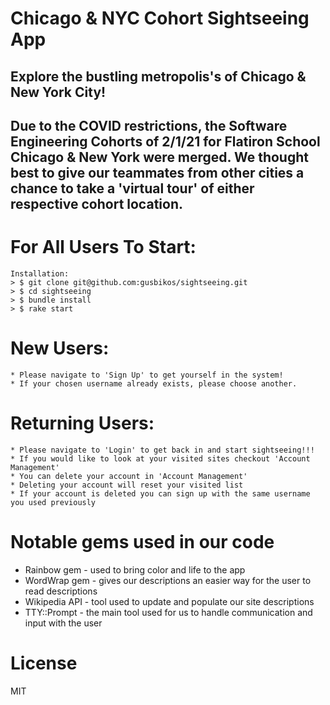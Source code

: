 # Chicago & NYC Cohort Sightseeing App
## Explore the bustling metropolis's of Chicago & New York City!
## Due to the COVID restrictions, the Software Engineering Cohorts of 2/1/21 for Flatiron School Chicago & New York were merged. We thought best to give our teammates from other cities a chance to take a 'virtual tour' of either respective cohort location.

# For All Users To Start:
    Installation:
    > $ git clone git@github.com:gusbikos/sightseeing.git
    > $ cd sightseeing
    > $ bundle install
    > $ rake start

# New Users:
    * Please navigate to 'Sign Up' to get yourself in the system!
    * If your chosen username already exists, please choose another.

# Returning Users:
    * Please navigate to 'Login' to get back in and start sightseeing!!!
    * If you would like to look at your visited sites checkout 'Account Management'
    * You can delete your account in 'Account Management'
    * Deleting your account will reset your visited list
    * If your account is deleted you can sign up with the same username you used previously

# Notable gems used in our code
  * Rainbow gem - used to bring color and life to the app
  * WordWrap gem - gives our descriptions an easier way for the user to read descriptions
  * Wikipedia API - tool used to update and populate our site descriptions
  * TTY::Prompt - the main tool used for us to handle communication and input with the user

# License
MIT
